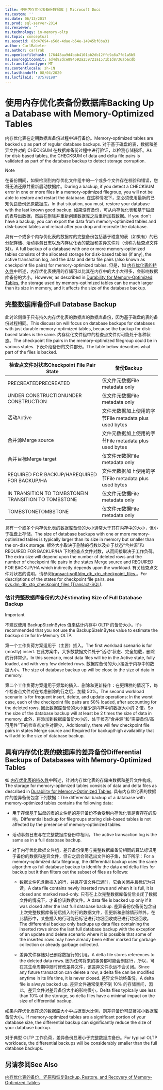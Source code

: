 ```yaml
---
title: 使用内存优化表备份数据库 | Microsoft Docs
ms.custom: ''
ms.date: 06/13/2017
ms.prod: sql-server-2014
ms.reviewer: ''
ms.technology: in-memory-oltp
ms.topic: conceptual
ms.assetid: 83d47694-e56d-4dae-b54e-14945bf8ba31
author: CarlRabeler
ms.author: carlrab
ms.openlocfilehash: 176448aa9d4bab4101ab2db12ffc9a8a7fd1a5b5
ms.sourcegitcommit: ad4d92dce894592a259721a1571b1d8736abacdb
ms.translationtype: MT
ms.contentlocale: zh-CN
ms.lasthandoff: 08/04/2020
ms.locfileid: "87578198"
---
```

# <a name="backing-up-a-database-with-memory-optimized-tables"></a><span data-ttu-id="813a7-102">使用内存优化表备份数据库</span><span class="sxs-lookup"><span data-stu-id="813a7-102">Backing Up a Database with Memory-Optimized Tables</span></span>
  <span data-ttu-id="813a7-103">内存优化表在定期数据库备份过程中进行备份。</span><span class="sxs-lookup"><span data-stu-id="813a7-103">Memory-optimized tables are backed up as part of regular database backups.</span></span> <span data-ttu-id="813a7-104">对于基于磁盘的表，数据和差异文件对的 CHECKSUM 在数据库备份过程中进行验证，以检测存储损坏。</span><span class="sxs-lookup"><span data-stu-id="813a7-104">As for disk-based tables, the CHECKSUM of data and delta file pairs is validated as part of the database backup to detect storage corruption.</span></span>  
  
> [!NOTE]  
>  <span data-ttu-id="813a7-105">在备份期间，如果检测到内存优化文件组中的一个或多个文件存在校验和错误，您将无法还原并重新启动数据库。</span><span class="sxs-lookup"><span data-stu-id="813a7-105">During a backup, if you detect a CHECKSUM error in one or more files in a memory-optimized filegroup, you will not be able to restore and restart the database.</span></span> <span data-ttu-id="813a7-106">在这种情况下，您必须使用最新的已知优良备份还原数据库。</span><span class="sxs-lookup"><span data-stu-id="813a7-106">In that situation, you must, restore your database with the last known good backup.</span></span> <span data-ttu-id="813a7-107">如果没有备份，可从内存优化表和基于磁盘的表导出数据，然后在删除并重新创建数据库之后重新加载数据。</span><span class="sxs-lookup"><span data-stu-id="813a7-107">If you don't have a backup, you can export the data from memory-optimized tables and disk-based tables and reload after you drop and recreate the database.</span></span>  
  
 <span data-ttu-id="813a7-108">具有一个或多个内存优化表的数据库的完整备份包括基于磁盘的表（如果有）的已分配存储、活动事务日志以及内存优化表的数据和差异文件对（也称为检查点文件对）。</span><span class="sxs-lookup"><span data-stu-id="813a7-108">A full backup of a database with one or more memory-optimized tables consists of the allocated storage for disk-based tables (if any), the active transaction log, and the data and delta file pairs (also known as checkpoint file pairs) for memory-optimized tables.</span></span> <span data-ttu-id="813a7-109">但是，如 [内存优化表的持久性](memory-optimized-tables.md)中所述，内存优化表使用的存储可以比其在内存中的大小大得多，会影响数据库备份的大小。</span><span class="sxs-lookup"><span data-stu-id="813a7-109">However, as described in [Durability for Memory-Optimized Tables](memory-optimized-tables.md), the storage used by memory-optimized tables can be much larger than its size in memory, and it affects the size of the database backup.</span></span>  
  
## <a name="full-database-backup"></a><span data-ttu-id="813a7-110">完整数据库备份</span><span class="sxs-lookup"><span data-stu-id="813a7-110">Full Database Backup</span></span>  
 <span data-ttu-id="813a7-111">此讨论侧重于只有持久内存优化表的数据库的数据库备份，因为基于磁盘的表的备份过程相同。</span><span class="sxs-lookup"><span data-stu-id="813a7-111">This discussion will focus on database backups for databases with just durable memory-optimized tables, because the backup for disk-based tables is the same.</span></span> <span data-ttu-id="813a7-112">内存优化文件组中的检查点文件对可能处于各种状态。</span><span class="sxs-lookup"><span data-stu-id="813a7-112">The checkpoint file pairs in the memory-optimized filegroup could be in various states.</span></span> <span data-ttu-id="813a7-113">下表介绍备份的文件部分。</span><span class="sxs-lookup"><span data-stu-id="813a7-113">The table below describes what part of the files is backed.</span></span>  
  
|<span data-ttu-id="813a7-114">检查点文件对状态</span><span class="sxs-lookup"><span data-stu-id="813a7-114">Checkpoint File Pair State</span></span>|<span data-ttu-id="813a7-115">备份</span><span class="sxs-lookup"><span data-stu-id="813a7-115">Backup</span></span>|  
|--------------------------------|------------|  
|<span data-ttu-id="813a7-116">PRECREATED</span><span class="sxs-lookup"><span data-stu-id="813a7-116">PRECREATED</span></span>|<span data-ttu-id="813a7-117">仅文件元数据</span><span class="sxs-lookup"><span data-stu-id="813a7-117">File metadata only</span></span>|  
|<span data-ttu-id="813a7-118">UNDER CONSTRUCTION</span><span class="sxs-lookup"><span data-stu-id="813a7-118">UNDER CONSTRUCTION</span></span>|<span data-ttu-id="813a7-119">仅文件元数据</span><span class="sxs-lookup"><span data-stu-id="813a7-119">File metadata only</span></span>|  
|<span data-ttu-id="813a7-120">活动</span><span class="sxs-lookup"><span data-stu-id="813a7-120">Active</span></span>|<span data-ttu-id="813a7-121">文件元数据加上使用的字节</span><span class="sxs-lookup"><span data-stu-id="813a7-121">File metadata plus used bytes</span></span>|  
|<span data-ttu-id="813a7-122">合并源</span><span class="sxs-lookup"><span data-stu-id="813a7-122">Merge source</span></span>|<span data-ttu-id="813a7-123">文件元数据加上使用的字节</span><span class="sxs-lookup"><span data-stu-id="813a7-123">File metadata plus used bytes</span></span>|  
|<span data-ttu-id="813a7-124">合并目标</span><span class="sxs-lookup"><span data-stu-id="813a7-124">Merge target</span></span>|<span data-ttu-id="813a7-125">仅文件元数据</span><span class="sxs-lookup"><span data-stu-id="813a7-125">File metadata only</span></span>|  
|<span data-ttu-id="813a7-126">REQUIRED FOR BACKUP/HA</span><span class="sxs-lookup"><span data-stu-id="813a7-126">REQUIRED FOR BACKUP/HA</span></span>|<span data-ttu-id="813a7-127">文件元数据加上使用的字节</span><span class="sxs-lookup"><span data-stu-id="813a7-127">File metadata plus used bytes</span></span>|  
|<span data-ttu-id="813a7-128">IN TRANSITION TO TOMBSTONE</span><span class="sxs-lookup"><span data-stu-id="813a7-128">IN TRANSITION TO TOMBSTONE</span></span>|<span data-ttu-id="813a7-129">仅文件元数据</span><span class="sxs-lookup"><span data-stu-id="813a7-129">File metadata only</span></span>|  
|<span data-ttu-id="813a7-130">TOMBSTONE</span><span class="sxs-lookup"><span data-stu-id="813a7-130">TOMBSTONE</span></span>|<span data-ttu-id="813a7-131">仅文件元数据</span><span class="sxs-lookup"><span data-stu-id="813a7-131">File metadata only</span></span>|  
  
 <span data-ttu-id="813a7-132">具有一个或多个内存优化表的数据库备份的大小通常大于其在内存中的大小，但小于磁盘上存储。</span><span class="sxs-lookup"><span data-stu-id="813a7-132">The size of database backups with one or more memory-optimized tables is typically larger than its size in memory but smaller than the on-disk storage.</span></span> <span data-ttu-id="813a7-133">额外大小取决于删除的行数以及处于状态“合并源”和 REQUIRED FOR BACKUP/HA 下的检查点文件对数，从而间接取决于工作负荷。</span><span class="sxs-lookup"><span data-stu-id="813a7-133">The extra size will depend upon the number of deleted rows and the number of checkpoint file pairs in the states Merge source and REQUIRED FOR BACKUP/HA which indirectly depends upon the workload.</span></span> <span data-ttu-id="813a7-134">有关检查点文件对状态的说明，请参阅[transact-sql&#41;&#40;dm_db_xtp_checkpoint_files ](/sql/relational-databases/system-dynamic-management-views/sys-dm-db-xtp-checkpoint-files-transact-sql)。</span><span class="sxs-lookup"><span data-stu-id="813a7-134">For descriptions of the states for checkpoint file pairs, see [sys.dm_db_xtp_checkpoint_files &#40;Transact-SQL&#41;](/sql/relational-databases/system-dynamic-management-views/sys-dm-db-xtp-checkpoint-files-transact-sql).</span></span>  
  
### <a name="estimating-size-of-full-database-backup"></a><span data-ttu-id="813a7-135">估计完整数据库备份的大小</span><span class="sxs-lookup"><span data-stu-id="813a7-135">Estimating Size of Full Database Backup</span></span>  
  
> [!IMPORTANT]  
>  <span data-ttu-id="813a7-136">不建议使用 BackupSizeInBytes 值来估计内存中 OLTP 的备份大小。</span><span class="sxs-lookup"><span data-stu-id="813a7-136">It's recommended that you not use the BackupSizeInBytes value to estimate the backup size for In-Memory OLTP.</span></span>  
  
 <span data-ttu-id="813a7-137">第一个工作负荷方案适用于（主要）插入。</span><span class="sxs-lookup"><span data-stu-id="813a7-137">The first workload scenario is for (mostly) insert.</span></span> <span data-ttu-id="813a7-138">在此方案中，大多数数据文件处于“活动”状态、完全加载，删除的行非常少。</span><span class="sxs-lookup"><span data-stu-id="813a7-138">In this scenario, most data files will be in the Active state, fully loaded, and with very few deleted rows.</span></span> <span data-ttu-id="813a7-139">数据库备份的大小接近于内存中的数据大小。</span><span class="sxs-lookup"><span data-stu-id="813a7-139">The size of database backup up will be close to the size of data in memory.</span></span>  
  
 <span data-ttu-id="813a7-140">第二个工作负荷方案适用于频繁的插入、删除和更新操作：在更糟糕的情况下，每个检查点文件对在考虑删除的行之后，加载 50%。</span><span class="sxs-lookup"><span data-stu-id="813a7-140">The second workload scenario is for frequent insert, delete, and update operations: In the worst case, each of the checkpoint file pairs are 50% loaded, after accounting for the deleted rows.</span></span> <span data-ttu-id="813a7-141">因此数据库备份的大小至少是内存中的数据大小的 2 倍。</span><span class="sxs-lookup"><span data-stu-id="813a7-141">So the size of the database backup will at least be 2 times the size of data in memory.</span></span> <span data-ttu-id="813a7-142">此外，将添加到数据库备份大小的、处于状态“合并源”和“需要备份/高可用性”下的检查点文件对很少。</span><span class="sxs-lookup"><span data-stu-id="813a7-142">Additionally, there will few checkpoint file pairs in states Merge source and Required for backup/high availability that will add to the size of database backup.</span></span>  
  
## <a name="differential-backups-of-databases-with-memory-optimized-tables"></a><span data-ttu-id="813a7-143">具有内存优化表的数据库的差异备份</span><span class="sxs-lookup"><span data-stu-id="813a7-143">Differential Backups of Databases with Memory-Optimized Tables</span></span>  
 <span data-ttu-id="813a7-144">如 [内存优化表的持久性](memory-optimized-tables.md)中所述，针对内存优化表的存储由数据和差异文件构成。</span><span class="sxs-lookup"><span data-stu-id="813a7-144">The storage for memory-optimized tables consists of data and delta files as described in [Durability for Memory-Optimized Tables](memory-optimized-tables.md).</span></span> <span data-ttu-id="813a7-145">具有内存优化表的数据库的差异备份包含下列数据：</span><span class="sxs-lookup"><span data-stu-id="813a7-145">The differential backup of a database with memory-optimized tables contains the following data:</span></span>  
  
-   <span data-ttu-id="813a7-146">用于存储基于磁盘的表的文件组的差异备份不会受到内存优化表是否存在的影响。</span><span class="sxs-lookup"><span data-stu-id="813a7-146">Differential backup for filegroups storing disk-based tables is not affected by the presence of memory-optimized tables.</span></span>  
  
-   <span data-ttu-id="813a7-147">活动事务日志与在完整数据库备份中相同。</span><span class="sxs-lookup"><span data-stu-id="813a7-147">The active transaction log is the same as in a full database backup.</span></span>  
  
-   <span data-ttu-id="813a7-148">对于内存优化数据文件组，差异备份使用与完整数据库备份相同的算法标识用于备份的数据和差异文件，但它之后会筛选出文件的子集，如下所示：</span><span class="sxs-lookup"><span data-stu-id="813a7-148">For a memory-optimized data filegroup, the differential backup uses the same algorithm as full database backup to identify the data and delta files for backup but it then filters out the subset of files as follows:</span></span>  
  
    -   <span data-ttu-id="813a7-149">数据文件包含新插入的行，并且在该文件已满时，它会关闭并且标记为只读。</span><span class="sxs-lookup"><span data-stu-id="813a7-149">A data file contains newly inserted rows and when it is full, it is closed and marked read-only.</span></span> <span data-ttu-id="813a7-150">只有在上次完整数据库备份后关闭了数据文件的情况下，才备份该数据文件。</span><span class="sxs-lookup"><span data-stu-id="813a7-150">A data file is backed up only if it was closed after the last full database backup.</span></span> <span data-ttu-id="813a7-151">差异备份仅备份包含自上次完整数据库备份后插入的行的数据文件，但更新和删除情形除外，在此情形中，某些插入的行可能已标记进行垃圾回收或已进行垃圾回收。</span><span class="sxs-lookup"><span data-stu-id="813a7-151">The differential backup only backups up data files containing the inserted rows since the last full database backup with the exception of an update and delete scenario where it is possible that some of the inserted rows may have already been either marked for garbage collection or already garbage collected.</span></span>  
  
    -   <span data-ttu-id="813a7-152">差异文件存储对已删除数据行的引用。</span><span class="sxs-lookup"><span data-stu-id="813a7-152">A delta file stores references to the deleted data rows.</span></span> <span data-ttu-id="813a7-153">因为任何将来的事务都可能会删除行，所以，可在其生命周期中随时修改差异文件，该差异文件永远不会关闭。</span><span class="sxs-lookup"><span data-stu-id="813a7-153">Since any future transaction can delete a row, a delta file can be modified anytime in its life time, it is never closed.</span></span> <span data-ttu-id="813a7-154">差异文件始终备份。</span><span class="sxs-lookup"><span data-stu-id="813a7-154">A delta file is always backed up.</span></span> <span data-ttu-id="813a7-155">差异文件通常使用不到 10% 的存储空间，因此，差异文件对差异备份大小的影响很小。</span><span class="sxs-lookup"><span data-stu-id="813a7-155">Delta files typically use less than 10% of the storage, so delta files have a minimal impact on the size of differential backup.</span></span>  
  
 <span data-ttu-id="813a7-156">如果内存优化表在您的数据库大小中占据很大比例，则差异备份可显著减小数据库备份大小。</span><span class="sxs-lookup"><span data-stu-id="813a7-156">If memory-optimized tables are a significant portion of your database size, the differential backup can significantly reduce the size of your database backup.</span></span>  
  
 <span data-ttu-id="813a7-157">对于典型 OLTP 工作负荷，差异备份显著小于完整数据库备份。</span><span class="sxs-lookup"><span data-stu-id="813a7-157">For typical OLTP workloads, the differential backups will be considerably smaller than the full database backups.</span></span>  
  
## <a name="see-also"></a><span data-ttu-id="813a7-158">另请参阅</span><span class="sxs-lookup"><span data-stu-id="813a7-158">See Also</span></span>  
 [<span data-ttu-id="813a7-159">内存优化表的备份、还原和恢复</span><span class="sxs-lookup"><span data-stu-id="813a7-159">Backup, Restore, and Recovery of Memory-Optimized Tables</span></span>](restore-and-recovery-of-memory-optimized-tables.md)  
  
  
